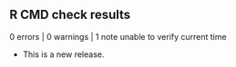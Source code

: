 ## R CMD check results

0 errors | 0 warnings | 1 note
unable to verify current time

* This is a new release.
